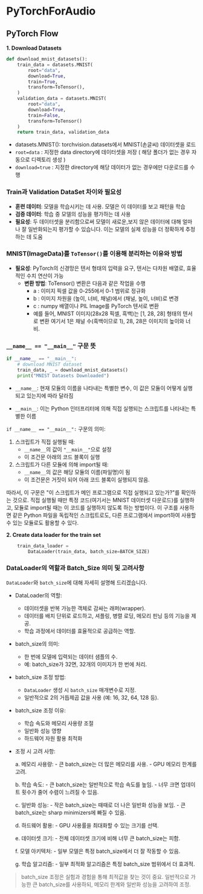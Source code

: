 # PyTorchForAudio
## PyTorch Flow 
**1. Download Datasets**
```python
def download_mnist_datasets():
    train_data = datasets.MNIST(
        root="data",
        download=True,
        train=True,
        transform=ToTensor(),
    )
    validation_data = datasets.MNIST(
        root="data",
        download=True,
        train=False,
        transform=ToTensor()
    )
    return train_data, validation_data
```
- datasets.MNIST(): torchvision.datasets에서 MNIST(손글씨) 데이터셋을 로드
- `root=data` : 지정한 data directory에 데이터셋을 저장 ( 해당 폴더가 없는 경우 자동으로 디렉토리 생성 )
- `download=true` : 지정한 directory에 해당 데이터가 없는 경우에만 다운로드를 수행 

### Train과 Validation DataSet 차이와 필요성 
- **훈련 데이터**: 모델을 학습시키는 데 사용. 모델은 이 데이터를 보고 패턴을 학습
- **검증 데이터**: 학습 중 모델의 성능을 평가하는 데 사용
- **필요성**: 두 데이터셋을 분리함으로써 모델이 새로운,보지 않은 데이터에 대해 얼마나 잘 일반화되는지 평가할 수 있습니다. 이는 모델의 실제 성능을 더 정확하게 추정하는 데 도움

### MNIST(ImageData)를 `ToTensor()`를 이용해 분리하는 이유와 방법

- **필요성**: PyTorch의 신경망은 텐서 형태의 입력을 요구, 텐서는 다차원 배열로, 효율적인 수치 연산이 가능
  - **변환 방법**: ToTensor() 변환은 다음과 같은 작업을 수행
    - a : 이미지 픽셀 값을 0-255에서 0-1 범위로 정규화
    - b : 이미지 차원을 (높이, 너비, 채널)에서 (채널, 높이, 너비)로 변경
    - c : numpy 배열이나 PIL Image를 PyTorch 텐서로 변환
    - 예를 들어, MNIST 이미지(28x28 픽셀, 흑백)는 [1, 28, 28] 형태의 텐서로 변환 
    여기서 1은 채널 수(흑백이므로 1), 28, 28은 이미지의 높이와 너비.

### `__name__ == "__main__"` 구문 뜻 

```python
if __name__ == "__main__":
    # download MNIST dataset
    train_data, _ = download_mnist_datasets()
    print("MNIST Datasets Downloaded")
```
- `__name__`: 현재 모듈의 이름을 나타내는 특별한 변수, 이 값은 모듈이 어떻게 실행되고 있는지에 따라 달라짐

- `__main__`: 이는 Python 인터프리터에 의해 직접 실행되는 스크립트를 나타내는 특별한 이름

`if __name__ == "__main__":` 구문의 의미:
1. 스크립트가 직접 실행될 때:
   - `__name__`의 값이 `"__main__"`으로 설정
   - 이 조건문 아래의 코드 블록이 실행
2. 스크립트가 다른 모듈에 의해 import될 때:
   - `__name__`의 값은 해당 모듈의 이름(파일명)이 됨
   - 이 조건문은 거짓이 되어 아래 코드 블록이 실행되지 않음.

따라서, 이 구문은 "이 스크립트가 메인 프로그램으로 직접 실행되고 있는가?"를 확인하는 것으로. 직접 실행될 때만 특정 코드(여기서는 MNIST 데이터셋 다운로드)를 실행하고, 모듈로 import될 때는 이 코드를 실행하지 않도록 하는 방법이다.
이 구조를 사용하면 같은 Python 파일을 독립적인 스크립트로도, 다른 프로그램에서 import하여 사용할 수 있는 모듈로도 활용할 수 있다. 

**2. Create data loader for the train set** 
```python
    train_data_loader =
        DataLoader(train_data, batch_size=BATCH_SIZE)
```

### DataLoader의 역할과 Batch_Size 의미 및 고려사항 
`DataLoader`와 `batch_size`에 대해 자세히 설명해 드리겠습니다.

- DataLoader의 역할:
   - 데이터셋을 반복 가능한 객체로 감싸는 래퍼(wrapper).
   - 데이터를 배치 단위로 로드하고, 셔플링, 병렬 로딩, 메모리 핀닝 등의 기능을 제공.
   - 학습 과정에서 데이터를 효율적으로 공급하는 역할.

- batch_size의 의미:
   - 한 번에 모델에 입력되는 데이터 샘플의 수.
   - 예: batch_size가 32면, 32개의 이미지가 한 번에 처리.

- batch_size 조정 방법:
   - `DataLoader` 생성 시 `batch_size` 매개변수로 지정.
   - 일반적으로 2의 거듭제곱 값을 사용 (예: 16, 32, 64, 128 등).

- batch_size 조정 이유:
   - 학습 속도와 메모리 사용량 조절
   - 일반화 성능 영향
   - 하드웨어 자원 활용 최적화

- 조정 시 고려 사항:

   a. 메모리 사용량:
      - 큰 batch_size는 더 많은 메모리를 사용.
      - GPU 메모리 한계를 고려.

   b. 학습 속도:
      - 큰 batch_size는 일반적으로 학습 속도를 높임.
      - 너무 크면 업데이트 횟수가 줄어 수렴이 느려질 수 있음.

   c. 일반화 성능:
      - 작은 batch_size는 때때로 더 나은 일반화 성능을 보임.
      - 큰 batch_size는 sharp minimizers에 빠질 수 있음.

   d. 하드웨어 활용:
      - GPU 사용률을 최대화할 수 있는 크기를 선택.

   e. 데이터셋 크기:
      - 전체 데이터셋 크기에 비해 너무 큰 batch_size는 피함.

   f. 모델 아키텍처:
      - 일부 모델은 특정 batch_size에서 더 잘 작동할 수 있음.

   g. 학습 알고리즘:
      - 일부 최적화 알고리즘은 특정 batch_size 범위에서 더 효과적.

> batch_size 조정은 실험과 경험을 통해 최적값을 찾는 것이 중요.
> 일반적으로 가능한 큰 batch_size를 사용하되, 메모리 한계와 일반화 성능을 고려하여 조정.